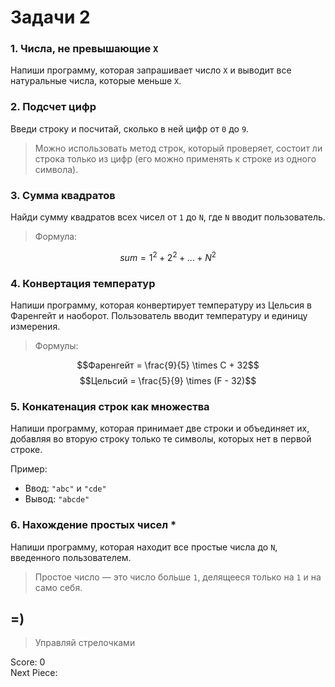 # Задачи 2

### 1. Числа, не превышающие `X`
Напиши программу, которая запрашивает число `X` и выводит все натуральные числа, которые меньше `X`.

### 2. Подсчет цифр
Введи строку и посчитай, сколько в ней цифр от `0` до `9`. 
> Можно использовать метод строк, который проверяет, состоит ли строка только из цифр (его можно применять к строке из одного символа).

### 3. Сумма квадратов
Найди сумму квадратов всех чисел от `1` до `N`, где `N` вводит пользователь.
> Формула:

$$sum = 1^2 + 2^2 + ... + N^2$$


### 4. Конвертация температур
Напиши программу, которая конвертирует температуру из Цельсия в Фаренгейт и наоборот. Пользователь вводит температуру и единицу измерения.
> Формулы:

$$Фаренгейт = \frac{9}{5} \times C + 32$$
$$Цельсий = \frac{5}{9} \times (F - 32)$$

### 5. Конкатенация строк как множества
Напиши программу, которая принимает две строки и объединяет их, добавляя во вторую строку только те символы, которых нет в первой строке.

Пример:
- Ввод: `"abc"` и `"cde"`
- Вывод: `"abcde"`

### 6. Нахождение простых чисел \*
Напиши программу, которая находит все простые числа до `N`, введенного пользователем.
> Простое число — это число больше `1`, делящееся только на `1` и на само себя.


## =)
> Управляй стрелочками

<div id="tetris">
    <div class="score-board">
        <span>Score:</span>
        <span id="score">0</span>
    </div>
    <canvas id="tetris-board"></canvas>
    <div class="next-piece-board">
        <span>Next Piece:</span>
        <canvas id="next-piece-board"></canvas>
    </div>
    <div class="controls">
        <i class="fas fa-arrow-left arrow" id="left"></i>
        <i class="fas fa-arrow-right arrow" id="right"></i>
        <i class="fas fa-arrow-down arrow" id="down"></i>
        <i class="fas fa-arrow-up arrow" id="rotate"></i>
    </div>
</div>
<script type="text/javascript">
    const canvas = document.getElementById('tetris-board');
    const ctx = canvas.getContext('2d');
    const nextPieceCanvas = document.getElementById("next-piece-board");
    const nextPieceCtx = nextPieceCanvas.getContext("2d");
    const scoreElement = document.getElementById('score');

    const ROW = 20;
    const COLUMN = 10;
    const BLOCK_SIZE = 30;

    canvas.width = COLUMN * BLOCK_SIZE;
    canvas.height = ROW * BLOCK_SIZE;
    nextPieceCanvas.width = 4 * BLOCK_SIZE;
    nextPieceCanvas.height = 4 * BLOCK_SIZE;

    const pieces = [[[0, 1, 0], [1, 1, 1], [0, 0, 0]], // L
        [[1, 0, 0], [1, 1, 1], [0, 0, 0]], // J
        [[0, 0, 1], [1, 1, 1], [0, 0, 0]], // T
        [[1, 1], [1, 1]], // O
        [[1, 1, 0], [0, 1, 1], [0, 0, 0]], // S
        [[0, 1, 1], [1, 1, 0], [0, 0, 0]], // Z
        [[0, 1, 0, 0], [0, 1, 0, 0], [0, 1, 0, 0], [0, 1, 0, 0]] // I
    ];

    const colors = [
        "#FF0D72",
        "#0DC2FF",
        "#0DFF72",
        "#F538FF",
        "#FF8E0D",
        "#FFE138",
        "#3877FF",
    ];

    let board = [];
    let piece;
    let currentLevel = 0;

    function init() {
        for (let row = 0; row < ROW; row++) {
            board[row] = [];
            for (let column = 0; column < COLUMN; column++) {
                board[row][column] = 0;
            }
        }
    }

    init();

    let nextPieceIndex = Math.floor(Math.random() * pieces.length);
    let upcomingPieceIndex = Math.floor(Math.random() * pieces.length);
    piece = {
        x: 3,
        y: 0,
        blocks: pieces[nextPieceIndex],
        color: colors[nextPieceIndex],
    };
    drawNextPiece();

    function drawBlock(x, y, color, ctx) {
        ctx.fillStyle = color;
        ctx.fillRect(x * BLOCK_SIZE, y * BLOCK_SIZE, BLOCK_SIZE, BLOCK_SIZE);
        ctx.strokeStyle = 'black';
        ctx.strokeRect(x * BLOCK_SIZE, y * BLOCK_SIZE, BLOCK_SIZE, BLOCK_SIZE);
    }

    function drawNextPiece() {
        nextPieceCtx.clearRect(0, 0, nextPieceCanvas.width, nextPieceCanvas.height);
        const nextBlocks = pieces[upcomingPieceIndex];
        for (let row = 0; row < nextBlocks.length; row++) {
            for (let column = 0; column < nextBlocks[row].length; column++) {
                if (nextBlocks[row][column]) {
                    drawBlock(column, row, colors[upcomingPieceIndex], nextPieceCtx);
                }
            }
        }
    }

    function draw() {
        ctx.clearRect(0, 0, canvas.width, canvas.height);

        // Draw grid
        ctx.globalAlpha = 0.1;
        for (let row = 0; row < ROW; row++) {
            for (let column = 0; column < COLUMN; column++) {
                drawBlock(column, row, "#fff", ctx);
            }
        }
        ctx.globalAlpha = 1;

        // Draw board
        for (let row = 0; row < ROW; row++) {
            for (let column = 0; column < COLUMN; column++) {
                if (board[row][column]) {
                    drawBlock(column, row, colors[board[row][column] - 1], ctx);
                }
            }
        }

        // Draw piece
        const blocks = piece.blocks;

        for (let row = 0; row < blocks.length; row++) {
            for (let column = 0; column < blocks[row].length; column++) {
                if (blocks[row][column]) {
                    drawBlock(piece.x + column, piece.y + row, piece.color, ctx);
                }
            }
        }

        drawGhostPiece();
    }

    function movePiece(direction) {
        if (direction === 'left') {
            piece.x--;
        } else if (direction === 'right') {
            piece.x++;
        } else if (direction === 'down') {
            piece.y++;
        } else if (direction === 'rotate') {
            const blocks = piece.blocks;
            const length = blocks.length;
            const temp = [];

            for (let i = 0; i < length; i++) {
                temp[i] = blocks.map((row) => row[length - 1 - i]);
            }

            piece.blocks = temp;
        }

        if (isCollision(piece.x, piece.y, piece.blocks)) {
            if (direction === 'left') {
                piece.x++;
                return;
            } else if (direction === 'right') {
                piece.x--;
                return;
            } else if (direction === 'down') {
                piece.y--;
                addPieceToBoard();
            } else if (direction === 'rotate') {
                const blocks = piece.blocks;
                const length = blocks.length;
                const temp = [];

                for (let i = 0; i < length; i++) {
                    temp[i] = blocks.map((row) => row[i]);
                }

                piece.blocks = temp;
                return;
            }

            nextPieceIndex = upcomingPieceIndex;
            upcomingPieceIndex = Math.floor(Math.random() * pieces.length);
            piece = {x: 3, y: 0, blocks: pieces[nextPieceIndex], color: colors[nextPieceIndex]};
            drawNextPiece();
        }

        draw();
    }

    function isCollision(x, y, blocks) {
        for (let row = 0; row < blocks.length; row++) {
            for (let column = 0; column < blocks[row].length; column++) {
                if (blocks[row][column]) {
                    const boardRow = y + row;
                    const boardColumn = x + column;
                    if (boardRow >= ROW || boardColumn < 0 || boardColumn >= COLUMN || (boardRow >= 0 && boardColumn >= 0 && board[boardRow][boardColumn] !== 0)) {
                        return true;
                    }
                }
            }
        }
        return false;
    }

    function updateLevel() {
        currentLevel = Math.floor(score / 1000);
    }

    function updateGameLoopInterval() {
        clearInterval(gameLoop);
        startLoop();
    }

    function updateMusic() {
        const tetrisSongA = document.getElementById("tetris-song");
        const tetrisSongB = document.getElementById("tetris-song-b");

        if (currentLevel >= 10) {
            tetrisSongA.pause();
            tetrisSongB.play();
        } else {
            tetrisSongA.play();
            tetrisSongB.pause();
        }
    }

    function addPieceToBoard() {
        const blocks = piece.blocks;

        for (let row = 0; row < blocks.length; row++) {
            for (let column = 0; column < blocks[row].length; column++) {
                if (blocks[row][column]) {
                    board[piece.y + row][piece.x + column] = colors.indexOf(piece.color) + 1;
                }
            }
        }

        const clearedLines = [];
        for (let row = board.length - 1; row >= 0; ) {
            if (board[row].every((block) => block !== 0)) {
                clearedLines.push(row);
                board.splice(row, 1);
                board.unshift(Array(COLUMN).fill(0));
            } else {
                row--;
            }
        }

        const linesCleared = clearedLines.length;
        if (linesCleared > 0) {
            score += (linesCleared === 1) ? 40 : (linesCleared === 2) ? 100 : (linesCleared === 3) ? 300 : 1200;
            scoreElement.textContent = score;
            updateLevel();
            updateGameLoopInterval();
            updateMusic();
        }
    }

    function isGameOver() {
        for (let row = 0; row < 2; row++) {
            for (let column = 0; column < COLUMN; column++) {
                if (board[row][column] !== 0) {
                    return true;
                }
            }
        }
        return false;
    }

    function drawGhostPiece() {
        let ghostY = piece.y;
        while (!isCollision(piece.x, ghostY + 1, piece.blocks)) {
            ghostY++;
        }

        const ghostColor = 'rgba(169,169,169,0.5)';
        const blocks = piece.blocks;
        for (let row = 0; row < blocks.length; row++) {
            for (let column = 0; column < blocks[row].length; column++) {
                if (blocks[row][column]) {
                    if (ghostY + row < ROW) {
                        drawBlock(piece.x + column, ghostY + row, ghostColor, ctx);
                    }
                }
            }
        }
    }

    let score = 0;
    let gameLoop;

    
    // Функция, которая будет вызвана при нажатии стрелки
	function handleKeydown(event) {
	    // Проверяем, была ли нажата одна из клавиш стрелок
	    if (['ArrowUp', 'ArrowDown', 'ArrowLeft', 'ArrowRight'].includes(event.code)) {
		    draw();
	        my_start_game(); // Вызываем функцию
	        document.removeEventListener('keydown', handleKeydown); // Удаляем обработчик
	    }
	}

// Добавляем обработчик событий для клавиш
document.addEventListener('keydown', handleKeydown);


    function startLoop() {
        const baseInterval = 500;
        const currentInterval = Math.max(baseInterval - currentLevel * 25, 50);
        gameLoop = setInterval(() => {
            movePiece('down');
            if (isGameOver()) {
                clearInterval(gameLoop);
                alert('Game Over! Your score:' + score);
                restartGame();
            }
        }, currentInterval);
    }

    function restartGame() {
        init();
        nextPieceIndex = Math.floor(Math.random() * pieces.length);
        upcomingPieceIndex = Math.floor(Math.random() * pieces.length);
        piece = {
            x: 3,
            y: 0,
            blocks: pieces[Math.floor(Math.random() * pieces.length)],
            color: colors[Math.floor(Math.random() * colors.length)]
        };
        score = 0;
        scoreElement.textContent = score;
        startLoop();
        updateLevel();
        updateGameLoopInterval();
        updateMusic();
        drawNextPiece();
    }

    function playTetrisSong() {
        const tetrisSong = document.getElementById("tetris-song");
        tetrisSong.play();
    }

    document.addEventListener('keydown', () => {
        playTetrisSong();
    }, { once: true });

    const leftButton = document.getElementById('left');
    const rightButton = document.getElementById('right');
    const downButton = document.getElementById('down');
    const rotateButton = document.getElementById('rotate');

    let mousedown = false;
    document.addEventListener('mousedown', e => {
        mousedown = true;
    });
    document.addEventListener('mouseup', e => {
        mousedown = false;
    });

    ['mousedown', 'mouseover', 'touchstart'].forEach(eventName => {
        const isMousedownEvent = eventName === 'mousedown';
        leftButton.addEventListener(eventName, () => {
            if (mousedown || isMousedownEvent) movePiece('left')
        });
        rightButton.addEventListener(eventName, () => {
            if (mousedown || isMousedownEvent) movePiece('right')
        });
        downButton.addEventListener(eventName, () => {
            if (mousedown || isMousedownEvent) movePiece('down')
        });
        rotateButton.addEventListener(eventName, () => {
            if (mousedown || isMousedownEvent) movePiece('rotate')
        });
    })

    let keydown = '';
    let keydownInterval;

    document.addEventListener('keyup', () => {
        clearInterval(keydownInterval);
        keydown = '';
    });

    function onKeyDown() {
        if (keydown === 'ArrowLeft') {
            movePiece('left');
        } else if (keydown === 'ArrowRight') {
            movePiece('right');
        } else if (keydown === 'ArrowDown') {
            movePiece('down');
        } else if (keydown === 'ArrowUp') {
            movePiece('rotate');
        }
    }

    document.addEventListener('keydown', (event) => {
        event.preventDefault();
        keydown = event.code;
        onKeyDown();
        clearInterval(keydownInterval);
        keydownInterval = setInterval(onKeyDown, 160);
    });
</script>
